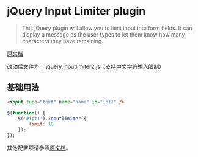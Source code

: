 # jQuery Input Limiter plugin

>This jQuery plugin will allow you to limit input into form fields. It can display a message as the user types to let them know how many characters they have remaining.

[原文档](http://rustyjeans.com/jquery-plugins/input-limiter/)

改动后文件为： jquery.inputlimiter2.js（支持中文字符输入限制）

## 基础用法

```html
<input tupe="text" name="name" id="ipt1" />
```


```js
$(function() {
    $('#ipt1').inputlimiter({
        limit: 10
    });
});
```

其他配置项请参照[原文档](http://rustyjeans.com/jquery-plugins/input-limiter/)。